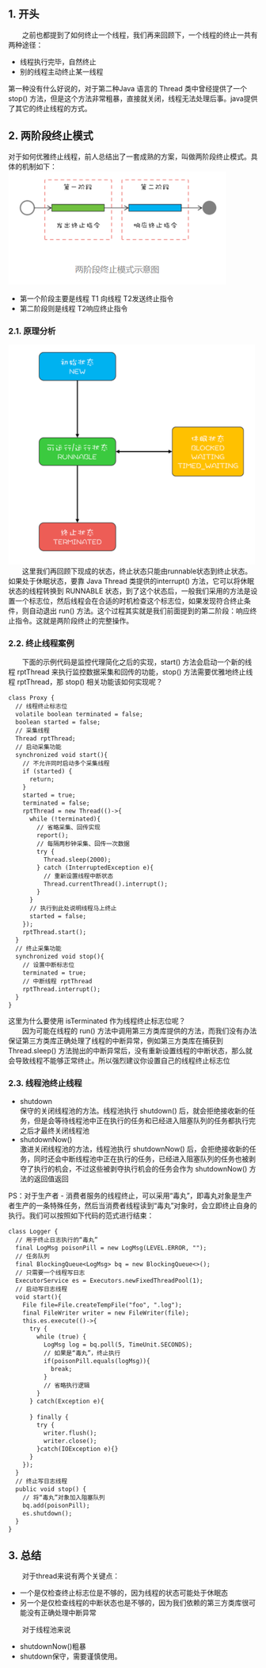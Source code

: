 ## 1. 开头
&emsp;&emsp;之前也都提到了如何终止一个线程，我们再来回顾下，一个线程的终止一共有两种途径：
* 线程执行完毕，自然终止
* 别的线程主动终止某一线程  

第一种没有什么好说的，对于第二种Java 语言的 Thread 类中曾经提供了一个 stop() 方法，但是这个方法非常粗暴，直接就关闭，线程无法处理后事。java提供了其它的终止线程的方式。  

## 2. 两阶段终止模式  
对于如何优雅终止线程，前人总结出了一套成熟的方案，叫做两阶段终止模式。具体的机制如下：
![](两阶段终止机制.png)  

* 第一个阶段主要是线程 T1 向线程 T2发送终止指令
* 第二阶段则是线程 T2响应终止指令

### 2.1. 原理分析  
![](java线程状态.png)  
&emsp;&emsp;这里我们再回顾下现成的状态，终止状态只能由runnable状态到终止状态。如果处于休眠状态，要靠 Java Thread 类提供的interrupt() 方法，它可以将休眠状态的线程转换到 RUNNABLE 状态，到了这个状态后，一般我们采用的方法是设置一个标志位，然后线程会在合适的时机检查这个标志位，如果发现符合终止条件，则自动退出 run() 方法。这个过程其实就是我们前面提到的第二阶段：响应终止指令。这就是两阶段终止的完整操作。


### 2.2. 终止线程案例  
&emsp;&emsp;下面的示例代码是监控代理简化之后的实现，start() 方法会启动一个新的线程 rptThread 来执行监控数据采集和回传的功能，stop() 方法需要优雅地终止线程 rptThread，那 stop() 相关功能该如何实现呢？
```
class Proxy {
  // 线程终止标志位
  volatile boolean terminated = false;
  boolean started = false;
  // 采集线程
  Thread rptThread;
  // 启动采集功能
  synchronized void start(){
    // 不允许同时启动多个采集线程
    if (started) {
      return;
    }
    started = true;
    terminated = false;
    rptThread = new Thread(()->{
      while (!terminated){
        // 省略采集、回传实现
        report();
        // 每隔两秒钟采集、回传一次数据
        try {
          Thread.sleep(2000);
        } catch (InterruptedException e){
          // 重新设置线程中断状态
          Thread.currentThread().interrupt();
        }
      }
      // 执行到此处说明线程马上终止
      started = false;
    });
    rptThread.start();
  }
  // 终止采集功能
  synchronized void stop(){
    // 设置中断标志位
    terminated = true;
    // 中断线程 rptThread
    rptThread.interrupt();
  }
}
``` 
这里为什么要使用 isTerminated 作为线程终止标志位呢？  
&emsp;&emsp;因为可能在线程的 run() 方法中调用第三方类库提供的方法，而我们没有办法保证第三方类库正确处理了线程的中断异常，例如第三方类库在捕获到 Thread.sleep() 方法抛出的中断异常后，没有重新设置线程的中断状态，那么就会导致线程不能够正常终止。所以强烈建议你设置自己的线程终止标志位


### 2.3. 线程池终止线程  
* shutdown  
  保守的关闭线程池的方法。线程池执行 shutdown() 后，就会拒绝接收新的任务，但是会等待线程池中正在执行的任务和已经进入阻塞队列的任务都执行完之后才最终关闭线程池
* shutdownNow()  
  激进关闭线程池的方法，线程池执行 shutdownNow() 后，会拒绝接收新的任务，同时还会中断线程池中正在执行的任务，已经进入阻塞队列的任务也被剥夺了执行的机会，不过这些被剥夺执行机会的任务会作为 shutdownNow() 方法的返回值返回

PS：对于生产者 - 消费者服务的线程终止，可以采用“毒丸”，即毒丸对象是生产者生产的一条特殊任务，然后当消费者线程读到“毒丸”对象时，会立即终止自身的执行。我们可以按照如下代码的范式进行结束：  
```
class Logger {
  // 用于终止日志执行的“毒丸”
  final LogMsg poisonPill = new LogMsg(LEVEL.ERROR, "");
  // 任务队列  
  final BlockingQueue<LogMsg> bq = new BlockingQueue<>();
  // 只需要一个线程写日志
  ExecutorService es = Executors.newFixedThreadPool(1);
  // 启动写日志线程
  void start(){
    File file=File.createTempFile("foo", ".log");
    final FileWriter writer = new FileWriter(file);
    this.es.execute(()->{
      try {
        while (true) {
          LogMsg log = bq.poll(5, TimeUnit.SECONDS);
          // 如果是“毒丸”，终止执行  
          if(poisonPill.equals(logMsg)){
            break;
          }  
          // 省略执行逻辑
        }
      } catch(Exception e){
        
      } finally {
        try {
          writer.flush();
          writer.close();
        }catch(IOException e){}
      }
    });  
  }
  // 终止写日志线程
  public void stop() {
    // 将“毒丸”对象加入阻塞队列
    bq.add(poisonPill);
    es.shutdown();
  }
}
```


## 3. 总结  
&emsp;&emsp;对于thread来说有两个关键点：
* 一个是仅检查终止标志位是不够的，因为线程的状态可能处于休眠态
* 另一个是仅检查线程的中断状态也是不够的，因为我们依赖的第三方类库很可能没有正确处理中断异常 

&emsp;&emsp;对于线程池来说
* shutdownNow()粗暴
* shutdown保守，需要谨慎使用。